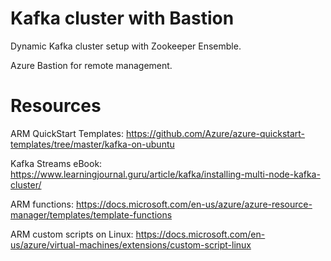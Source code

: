
# Kafka cluster with Bastion

Dynamic Kafka cluster setup with Zookeeper Ensemble.

Azure Bastion for remote management.

# Resources

ARM QuickStart Templates:
https://github.com/Azure/azure-quickstart-templates/tree/master/kafka-on-ubuntu

Kafka Streams eBook:
https://www.learningjournal.guru/article/kafka/installing-multi-node-kafka-cluster/

ARM functions:
https://docs.microsoft.com/en-us/azure/azure-resource-manager/templates/template-functions

ARM custom scripts on Linux:
https://docs.microsoft.com/en-us/azure/virtual-machines/extensions/custom-script-linux
